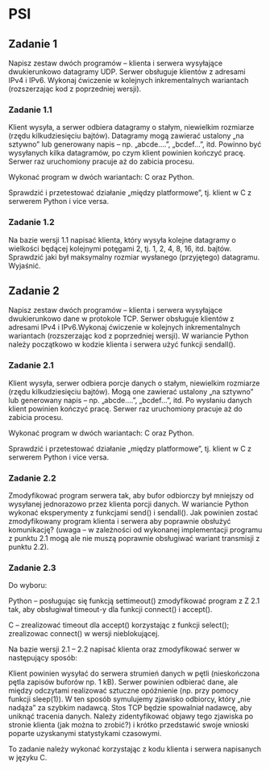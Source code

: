 # PSI

## Zadanie 1
Napisz zestaw dwóch programów – klienta i serwera wysyłające dwukierunkowo datagramy UDP. Serwer obsługuje klientów z adresami IPv4 i IPv6. Wykonaj ćwiczenie w kolejnych inkrementalnych wariantach (rozszerzając kod z poprzedniej wersji).

### Zadanie 1.1
Klient wysyła, a serwer odbiera datagramy o stałym, niewielkim rozmiarze (rzędu kilkudziesięciu bajtów). Datagramy mogą zawierać ustalony „na sztywno” lub generowany napis – np. „abcde….”, „bcdef…​”, itd. Powinno być wysyłanych kilka datagramów, po czym klient powinien kończyć pracę. Serwer raz uruchomiony pracuje aż do zabicia procesu.

Wykonać program w dwóch wariantach: C oraz Python.

Sprawdzić i przetestować działanie „między platformowe”, tj. klient w C z serwerem Python i vice versa.

### Zadanie 1.2
Na bazie wersji 1.1 napisać klienta, który wysyła kolejne datagramy o wielkości będącej kolejnymi potęgami 2, tj. 1, 2, 4, 8, 16, itd. bajtów. Sprawdzić jaki był maksymalny rozmiar wysłanego (przyjętego) datagramu. Wyjaśnić.

## Zadanie 2
Napisz zestaw dwóch programów – klienta i serwera wysyłające dwukierunkowo dane w protokole TCP. Serwer obsługuje klientów z adresami IPv4 i IPv6.Wykonaj ćwiczenie w kolejnych inkrementalnych wariantach (rozszerzając kod z poprzedniej wersji). W wariancie Python należy początkowo w kodzie klienta i serwera użyć funkcji sendall().

### Zadanie 2.1
Klient wysyła, serwer odbiera porcje danych o stałym, niewielkim rozmiarze (rzędu kilkudziesięciu bajtów). Mogą one zawierać ustalony „na sztywno” lub generowany napis – np. „abcde….”, „bcdef…​”, itd. Po wysłaniu danych klient powinien kończyć pracę. Serwer raz uruchomiony pracuje aż do zabicia procesu.

Wykonać program w dwóch wariantach: C oraz Python.

Sprawdzić i przetestować działanie „między platformowe”, tj. klient w C z serwerem Python i vice versa.

### Zadanie 2.2
Zmodyfikować program serwera tak, aby bufor odbiorczy był mniejszy od wysyłanej jednorazowo przez klienta porcji danych. W wariancie Python wykonać eksperymenty z funkcjami send() i sendall(). Jak powinien zostać zmodyfikowany program klienta i serwera aby poprawnie obsłużyć komunikację? (uwaga – w zależności od wykonanej implementacji programu z punktu 2.1 mogą ale nie muszą poprawnie obsługiwać wariant transmisji z punktu 2.2).

### Zadanie 2.3
Do wyboru:

Python – posługując się funkcją settimeout() zmodyfikować program z Z 2.1 tak, aby obsługiwał timeout-y dla funkcji connect() i accept().

C – zrealizować timeout dla accept() korzystając z funkcji select(); zrealizowac connect() w wersji nieblokującej.

Na bazie wersji 2.1 – 2.2 napisać klienta oraz zmodyfikować serwer w następujący sposób:

Klient powinien wysyłać do serwera strumień danych w pętli (nieskończona pętla zapisów buforów np. 1 kB). Serwer powinien odbierać dane, ale między odczytami realizować sztuczne opóźnienie (np. przy pomocy funkcji sleep(1)). W ten sposób symulujemy zjawisko odbiorcy, który „nie nadąża” za szybkim nadawcą. Stos TCP będzie spowalniał nadawcę, aby uniknąć tracenia danych. Należy zidentyfikować objawy tego zjawiska po stronie klienta (jak można to zrobić?) i krótko przedstawić swoje wnioski poparte uzyskanymi statystykami czasowymi.

To zadanie należy wykonać korzystając z kodu klienta i serwera napisanych w języku C.
